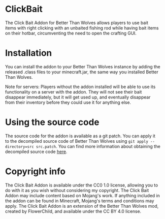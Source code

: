 # ClickBait
The Click Bait Addon for Better Than Wolves allows players to use bait items with right clicking with an unbaited fishing rod while having bait items on their hotbar, circumventing the need to open the crafting GUI.

# Installation
You can install the addon to your Better Than Wolves instance by adding the released .class files to your minecraft.jar, the same way you installed Better Than Wolves.

Note for servers: 
Players without the addon installed will be able to use its functionality on a server with the addon. They will not see their bait disappear immediately, but it will get used up, and eventually disappear from their inventory before they could use it for anything else.

# Using the source code
The source code for the addon is available as a git patch. You can apply it to the decompiled source code of Better Than Wolves using `git apply --directory=src src.patch`. You can find more information about obtaining the decompiled source code [here](https://www.sargunster.com/btw/index.php?title=Creating_Addons).


# Copyright info
The Click Bait Addon is available under the CC0 1.0 license, allowing you to do with it as you wish without considering my copyright. The Click Bait Addon may include content based on Mojang's work. If anything included in the addon can be found in Minecraft, Mojang's terms and conditions may apply. The Click Bait Addon is an extension of the Better Than Wolves mod, created by FlowerChild, and available under the CC BY 4.0 license.